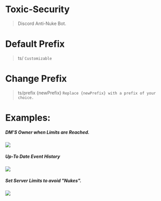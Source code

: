# Toxic-Security
> Discord Anti-Nuke Bot.

# Default Prefix
> ts/ `Customizable`

# Change Prefix
> ts/prefix {newPrefix} `Replace {newPrefix} with a prefix of your choice.`

# Examples:

##### DM'S Owner when Limits are Reached.
![](https://i.imgur.com/gbVQrKP.png)

##### Up-To Date Event History
![](https://i.imgur.com/m2U4z2t.jpg)

##### Set Server Limits to avoid "Nukes".

![](https://i.imgur.com/3dmHUHj.jpg)
